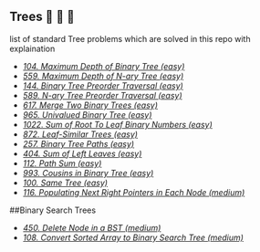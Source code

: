 ## Trees :evergreen_tree: :deciduous_tree: :palm_tree: 
list of standard Tree problems which are solved in this repo with explaination

* *[104. Maximum Depth of Binary Tree (easy)](https://leetcode.com/problems/maximum-depth-of-binary-tree/)*
* *[559. Maximum Depth of N-ary Tree (easy)](https://leetcode.com/problems/maximum-depth-of-n-ary-tree/)*
* *[144. Binary Tree Preorder Traversal (easy)](https://leetcode.com/problems/binary-tree-preorder-traversal/)*
* *[589. N-ary Tree Preorder Traversal (easy)](https://leetcode.com/problems/n-ary-tree-preorder-traversal/)*
* *[617. Merge Two Binary Trees (easy)](https://leetcode.com/problems/merge-two-binary-trees/)*
* *[965. Univalued Binary Tree (easy)](https://leetcode.com/problems/univalued-binary-tree/)*
* *[1022. Sum of Root To Leaf Binary Numbers (easy)](https://leetcode.com/problems/sum-of-root-to-leaf-binary-numbers/)*
* *[872. Leaf-Similar Trees (easy)](https://leetcode.com/problems/leaf-similar-trees/)*
* *[257. Binary Tree Paths (easy)](https://leetcode.com/problems/binary-tree-paths/)*
* *[404. Sum of Left Leaves (easy)](https://leetcode.com/problems/sum-of-left-leaves/)*
* *[112. Path Sum (easy)](https://leetcode.com/problems/path-sum/)*
* *[993. Cousins in Binary Tree (easy)](https://leetcode.com/problems/cousins-in-binary-tree/)*
* *[100. Same Tree (easy)](https://leetcode.com/problems/same-tree/)*
* *[116. Populating Next Right Pointers in Each Node (medium)](https://leetcode.com/problems/populating-next-right-pointers-in-each-node/)*

##Binary Search Trees

* *[450. Delete Node in a BST (medium)](https://leetcode.com/problems/delete-node-in-a-bst/)*
* *[108. Convert Sorted Array to Binary Search Tree (medium)](https://leetcode.com/problems/convert-sorted-array-to-binary-search-tree/)*


